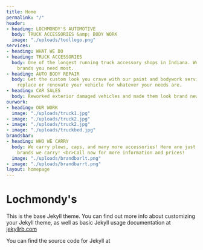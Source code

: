 ```yaml
---
title: Home
permalink: "/"
header:
- heading: LOCHMONDY'S AUTOMOTIVE
  body: TRUCK ACCESSORIES &amp; BODY WORK
  image: "./uploads/toollogo.png"
services:
- heading: WHAT WE DO
- heading: TRUCK ACCESSORIES
  body: One of the longest running truck accessory shops in Indiana. We carry the
    brands you need most.
- heading: AUTO BODY REPAIR
  body: Get the custom look you crave with our paint and bodywork services. Repair,
    replace or renovate your vehicle for whatever your needs are.
- heading: CAR SALES
  body: Reworked exterior damaged vehicles and made them look brand new.
ourwork:
- heading: OUR WORK
  image: "./uploads/truck1.jpg"
- image: "./uploads/truck2.jpg"
- image: "./uploads/truck2.jpg"
- image: "./uploads/truckbed.jpg"
brandsbar:
- heading: WHO WE CARRY
  body: We carry plows, caps, and many more accessories! Here are just a few of the
    brands we carry! <br>Call now for more information and prices!
  image: "./uploads/brandbarlt.png"
- image: "./uploads/brandbarrt.png"
layout: homepage
---
```


# Lochmondy's

This is the base Jekyll theme. You can find out more info about customizing your Jekyll theme, as well as basic Jekyll usage documentation at [jekyllrb.com](http://jekyllrb.com/)

You can find the source code for Jekyll at
